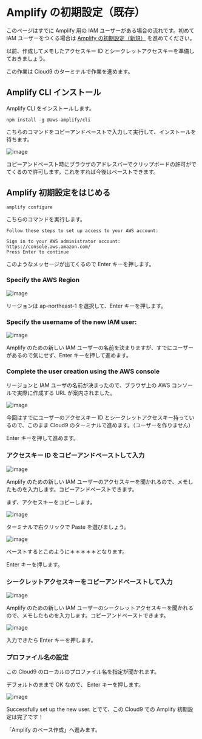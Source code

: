 # Amplify の初期設定（既存）

このページはすでに Amplify 用の IAM ユーザーがある場合の流れです。初めて IAM ユーザーをつくる場合は [Amplify の初期設定（新規）](03-amplify-account-create.md) を進めてください。

以前、作成してメモしたアクセスキー ID とシークレットアクセスキーを準備しておきましょう。

この作業は Cloud9 のターミナルで作業を進めます。

## Amplify CLI インストール

Amplify CLI をインストールします。

```
npm install -g @aws-amplify/cli
```

こちらのコマンドをコピーアンドペーストで入力して実行して、インストールを待ちます。

![image](https://i.gyazo.com/550100bc65037a688ac59f4e08752241.png)

コピーアンドペースト時にブラウザのアドレスバーでクリップボードの許可がでてくるので許可します。これをすれば今後はペーストできます。

## Amplify 初期設定をはじめる

```
amplify configure
```

こちらのコマンドを実行します。

```
Follow these steps to set up access to your AWS account:

Sign in to your AWS administrator account:
https://console.aws.amazon.com/
Press Enter to continue
```

このようなメッセージが出てくるので Enter キーを押します。

### Specify the AWS Region

![image](https://i.gyazo.com/d7403e2a37429e460c42a32bc41a62f3.png)

リージョンは ap-northeast-1 を選択して、Enter キーを押します。

### Specify the username of the new IAM user:

![image](https://i.gyazo.com/62110af7cd533317a1a629765e6bb302.png)

Amplify のための新しい IAM ユーザーの名前を決まりますが、すでにユーザーがあるので気にせず、Enter キーを押して進めます。

### Complete the user creation using the AWS console

リージョンと IAM ユーザの名前が決まったので、ブラウザ上の AWS コンソールで実際に作成する URL が案内されました。

![image](https://i.gyazo.com/968760e7cc5cae519c53185d46435e41.png)

今回はすでにユーザーのアクセスキー ID とシークレットアクセスキー持っているので、このまま Cloud9 のターミナルで進めます。（ユーザーを作りません）

Enter キーを押して進めます。

### アクセスキー ID をコピーアンドペーストして入力

![image](https://i.gyazo.com/5f266f1e0eb94cfa90ab87b43c2d89cc.png)

Amplify のための新しい IAM ユーザーのアクセスキーを聞かれるので、メモしたものを入力します。コピーアンドペーストできます。

まず、アクセスキーをコピーします。

![image](https://i.gyazo.com/39bac5ee793c19d9e3a1b23bc2dd4b78.png)

ターミナルで右クリックで Paste を選びましょう。

![image](https://i.gyazo.com/64a046c31ef147a2bab0c683f7ec0afa.png)

ペーストするとこのように＊＊＊＊＊となります。

Enter キーを押します。

### シークレットアクセスキーをコピーアンドペーストして入力

![image](https://i.gyazo.com/636916da111dbba008e6606f0dfaca97.png)

Amplify のための新しい IAM ユーザーのシークレットアクセスキーを聞かれるので、メモしたものを入力します。コピーアンドペーストできます。

![image](https://i.gyazo.com/2b907045a97f075eb110962d4880edf0.png)

入力できたら Enter キーを押します。

### プロファイル名の設定

この Cloud9 のローカルのプロファイル名を指定が聞かれます。

デフォルトのままで OK なので、 Enter キーを押します。

![image](https://i.gyazo.com/731f1a2ec7aa061fc1a7b765703721ab.png)

Successfully set up the new user. とでて、この Cloud9 での Amplify 初期設定は完了です！

「Amplify のベース作成」へ進みます。
